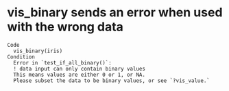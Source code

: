 # vis_binary sends an error when used with the wrong data

    Code
      vis_binary(iris)
    Condition
      Error in `test_if_all_binary()`:
      ! data input can only contain binary values
      This means values are either 0 or 1, or NA.
      Please subset the data to be binary values, or see `?vis_value.`

